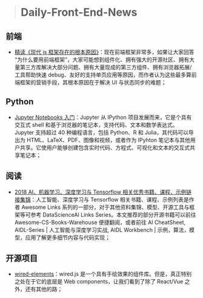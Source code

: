 > # Daily-Front-End-News

## 前端

- [精读《现代 js 框架存在的根本原因》](https://zhuanlan.zhihu.com/p/37090152)：现在前端框架非常多，如果让大家回答 “为什么要用前端框架”，大家可能想到组件化、拥有强大的开源社区、拥有大量第三方库解决大部分问题、拥有大量现成的第三方组件、拥有浏览器拓展/工具帮助快速 debug、友好的支持单页应用等原因，而作者认为这些最多算前端框架的营销手段，其根本原因在于解决 UI 与状态同步的难题；

## Python

- [Jupyter Notebooks 入门](https://linux.cn/article-9664-1.html)：Jupyter 从 IPython 项目发展而来，它是个具有交互式 shell 和基于浏览器的笔记本，支持代码、文本和数学表达式。Jupyter 支持超过 40 种编程语言，包括 Python、R 和 Julia，其代码可以导出为 HTML、LaTeX、PDF、图像和视频，或者作为 IPyhton 笔记本与其他用户共享。它使用户能够创建包含实时代码、方程式、可视化和文本的交互式共享笔记本；

## 阅读

- [2018 AI、机器学习、深度学习与 Tensorflow 相关优秀书籍、课程、示例链接集锦](https://zhuanlan.zhihu.com/p/37085919)：人工智能、深度学习与 Tensorflow 相关书籍、课程、示例列表是作者 Awesome Links 系列的一部分，对于其他资料集锦、模型、开源工具与框架等可参考 DataScienceAI Links Series。本文推荐的部分开源书籍可以前往 Awesome-CS-Books-Warehouse 便捷翻阅，或者前往 AI CheatSheet, AIDL-Series | 人工智能与深度学习实战, AIDL Workbench | 示例，算法，模型，应用了解更多细节内容与代码实现；

## 开源项目

- [wired-elements](https://github.com/wiredjs/wired-elements)：wired.js 是一个具有手绘效果的组件库。但是，真正特别之处在于它的底层是 Web components，让我们看到了除了 React/Vue 之外，还有其他的路；